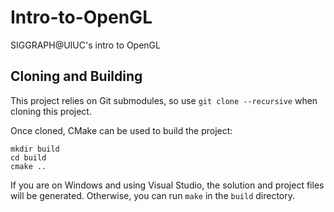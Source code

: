 # Intro-to-OpenGL
SIGGRAPH@UIUC's intro to OpenGL

## Cloning and Building
This project relies on Git submodules, so use ``git clone --recursive`` when cloning this project.

Once cloned, CMake can be used to build the project:
```
mkdir build
cd build
cmake ..
```

If you are on Windows and using Visual Studio, the solution and project files will be generated. Otherwise, you 
can run 
`make` in the `build` directory. 

